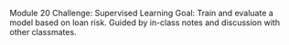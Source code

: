 Module 20 Challenge: Supervised Learning
Goal: Train and evaluate a model based on loan risk. 
Guided by in-class notes and discussion with other classmates. 
